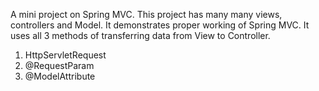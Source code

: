 A mini project on Spring MVC. 
This project has many many views, controllers and Model. 
It demonstrates proper working of Spring MVC. It uses all 3 methods of transferring data from View to Controller.
1. HttpServletRequest
2. @RequestParam
3. @ModelAttribute
